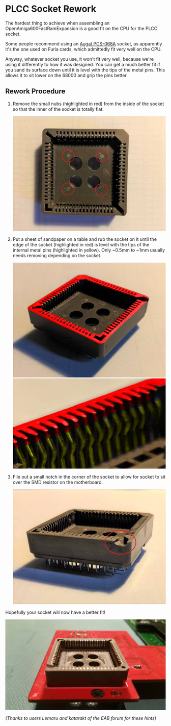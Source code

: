 # PLCC Socket Rework
The hardest thing to achieve when assembling an OpenAmiga600FastRamExpansion is a good fit on the CPU for the PLCC socket.

Some people recommend using an [Augat PCS-068A](https://octopart.com/search?q=PCS-068A) socket, as apparently it's the one used on Furia cards, which admittedly fit very well on the CPU.

Anyway, whatever socket you use, it won't fit very well, because we're using it differently to how it was designed. You can get a much better fit if you sand its surface down until it is level with the tips of the metal pins. This allows it to sit lower on the 68000 and grip the pins better.

## Rework Procedure
1. Remove the small nubs (highlighted in red) from the inside of the socket so that the inner of the socket is totally flat.
   
   ![nubs](img/nubs.jpg)

2. Put a sheet of sandpaper on a table and rub the socket on it until the edge of the socket (highlighted in red) is level with the tips of the internal metal pins (highlighted in yellow). Only ~0.5mm to ~1mm usually needs removing depending on the socket.
   
   ![sand](img/sand.jpg)
   ![sand2](img/sand2.jpg)

3. File out a small notch in the corner of the socket to allow for socket to sit over the SMD resistor on the motherboard.

   ![notch](img/notch.jpg)

Hopefully your socket will now have a better fit!

![endresult](img/endresult.jpg)

*(Thanks to users Lemaru and katarakt of the EAB forum for these hints)*
